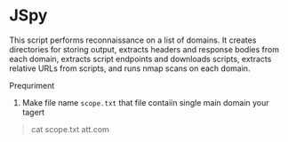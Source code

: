# JSpy
This script performs reconnaissance on a list of domains. It creates directories for storing output, extracts headers and response bodies from each domain, extracts script endpoints and downloads scripts, extracts relative URLs from scripts, and runs nmap scans on each domain.

Prequriment
1. Make file name `scope.txt` that file contaiin single main domain your tagert 
> cat scope.txt 
att.com
